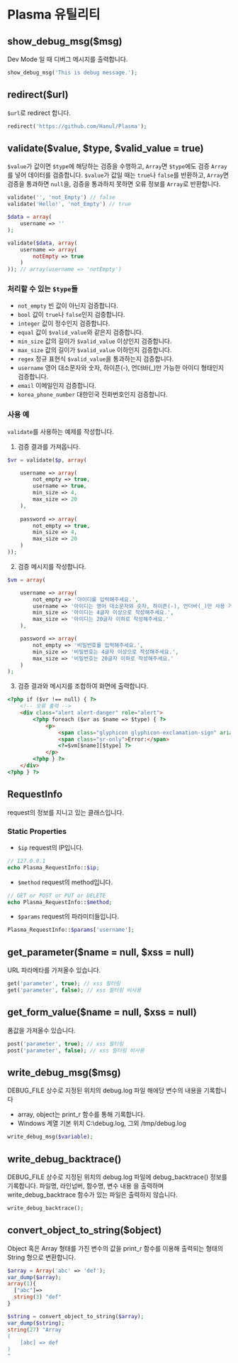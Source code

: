 # Plasma 유틸리티

## show_debug_msg($msg)
Dev Mode 일 때 디버그 메시지를 출력합니다.
```php
show_debug_msg('This is debug message.');
```

## redirect($url)
`$url`로 redirect 합니다.
```php
redirect('https://github.com/Hanul/Plasma');
```

## validate($value, $type, $valid_value = true)
`$value`가 값이면 `$type`에 해당하는 검증을 수행하고, `Array`면 `$type`에도 검증 `Array`를 넣어 데이터를 검증합니다. `$value`가 값일 때는 `true`나 `false`를 반환하고, `Array`면 검증을 통과하면 `null`을, 검증을 통과하지 못하면 오류 정보를 `Array`로 반환합니다.
```php
validate('', 'not_Empty') // false
validate('Hello!', 'not_Empty') // true

$data = array(
	username => ''
);

validate($data, array(
	username => array(
		notEmpty => true
	)
)); // array(username => 'notEmpty')
```

### 처리할 수 있는 `$type`들
* `not_empty` 빈 값이 아닌지 검증합니다.
* `bool` 값이 `true`나 `false`인지 검증합니다.
* `integer` 값이 정수인지 검증합니다.
* `equal` 값이 `$valid_value`와 같은지 검증합니다.
* `min_size` 값의 길이가 `$valid_value` 이상인지 검증합니다.
* `max_size` 값의 길이가 `$valid_value` 이하인지 검증합니다.
* `regex` 정규 표현식 `$valid_value`을 통과하는지 검증합니다.
* `username` 영어 대소문자와 숫자, 하이픈(-), 언더바(_)만 가능한 아이디 형태인지 검증합니다.
* `email` 이메일인지 검증합니다.
* `korea_phone_number` 대한민국 전화번호인지 검증합니다.

### 사용 예
`validate`를 사용하는 예제를 작성합니다.

1. 검증 결과를 가져옵니다.
```php
$vr = validate($p, array(

	username => array(
		not_empty => true,
		username => true,
		min_size => 4,
		max_size => 20
	),
	
	password => array(
		not_empty => true,
		min_size => 4,
		max_size => 20
	)
));
```

2. 검증 메시지를 작성합니다.
```php
$vm = array(

	username => array(
		not_empty => '아이디를 입력해주세요.',
		username => '아이디는 영어 대소문자와 숫자, 하이픈(-), 언더바(_)만 사용 가능합니다.',
		min_size => '아이디는 4글자 이상으로 작성해주세요.',
		max_size => '아이디는 20글자 이하로 작성해주세요.'
	),

	password => array(
		not_empty => '비밀번호를 입력해주세요.',
		min_size => '비밀번호는 4글자 이상으로 작성해주세요.',
		max_size => '비밀번호는 20글자 이하로 작성해주세요.'
	)
);
```

3. 검증 결과와 메시지를 조합하여 화면에 출력합니다.
```html
<?php if ($vr !== null) { ?>
	<!-- 오류 출력 -->
	<div class="alert alert-danger" role="alert">
		<?php foreach ($vr as $name => $type) { ?>
			<p>
				<span class="glyphicon glyphicon-exclamation-sign" aria-hidden="true"></span>
				<span class="sr-only">Error:</span>
				<?=$vm[$name][$type] ?>
			</p>
		<?php } ?>
	</div>
<?php } ?>
```

## RequestInfo
request의 정보를 지니고 있는 클래스입니다.

### Static Properties
- `$ip` request의 IP입니다.
```php
// 127.0.0.1
echo Plasma_RequestInfo::$ip;
```
- `$method` request의 method입니다.
```php
// GET or POST or PUT or DELETE
echo Plasma_RequestInfo::$method;
```
- `$params` request의 파라미터들입니다.
```php
Plasma_RequestInfo::$params['username'];
```

## get_parameter($name = null, $xss = null)
URL 파라메타를 가져올수 있습니다.
```php
get('parameter', true); // xss 필터링
get('parameter', false); // xss 필터링 비사용
```

## get_form_value($name = null, $xss = null)
폼값을 가져올수 있습니다.
```php
post('parameter', true); // xss 필터링
post('parameter', false); // xss 필터링 비사용
```

## write_debug_msg($msg)
DEBUG_FILE 상수로 지정된 위치의 debug.log 파일 해에당 변수의 내용을 기록합니다
* array, object는 print_r 함수를 통해 기록합니다.
* Windows 계열 기본 위치 C:\debug.log, 그외 /tmp/debug.log

```php
write_debug_msg($variable);
```

## write_debug_backtrace()
DEBUG_FILE 상수로 지정된 위치의 debug.log 파일에 debug_backtrace() 정보를 기록합니다.
파일명, 라인넘버, 함수명, 변수 내용 을 출력하며 write_debug_backtrace 함수가 있는 파일은 출력하지 않습니다.
```php
write_debug_backtrace();
```

## convert_object_to_string($object)
Object 혹은 Array 형태를 가진 변수의 값을 print_r 함수를 이용해 출력되는 형태의 String 형으로 변환합니다.
```php
$array = Array('abc' => 'def');
var_dump($array);
array(1){
  ["abc"]=>
  string(3) "def"
}

$string = convert_object_to_string($array);
var_dump($string);
string(27) "Array
(
    [abc] => def
)
"
